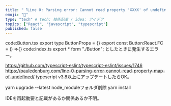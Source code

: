 ```yaml
---
title: "「Line 0: Parsing error: Cannot read property 'XXXX' of undefined」が発生したときの対処法"
emoji: "🦁" 
type: "tech" # tech: 技術記事 / idea: アイデア
topics: ["React", "javascript", "typescript"]
published: false
---
```


code:Button.tsx
 export type ButtonProps = {}
 export const Button:React.FC<ButtonProps> = () =>{}
code:index.ts
 export * form "./Button";
としたときに発生するエラー。

https://github.com/typescript-eslint/typescript-eslint/issues/1746
https://pauledenburg.com/line-0-parsing-error-cannot-read-property-map-of-undefined/
typescript v3.8以上にアップデートしたらOK。

 yarn upgrade --latest
 node_moduleフォルダ削除
 yarn install

IDEを再起動要と記載があるか関係あるか不明。